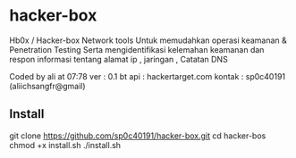 # hacker-box
 Hb0x / Hacker-box Network tools 
 Untuk memudahkan operasi keamanan & Penetration Testing 
 Serta mengidentifikasi kelemahan keamanan dan respon 
 informasi tentang alamat ip , jaringan , Catatan DNS

 Coded by ali at 07:78 
  ver     : 0.1 bt 
  api     : hackertarget.com 
  kontak  : sp0c40191 (aliichsangfr@gmail)

## Install
git clone https://github.com/sp0c40191/hacker-box.git
cd hacker-bos 
chmod +x install.sh 
./install.sh 
